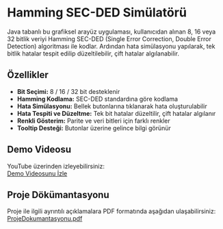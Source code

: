 # Hamming SEC-DED Simülatörü

Java tabanlı bu grafiksel arayüz uygulaması, kullanıcıdan alınan 8, 16 veya 32 bitlik veriyi Hamming SEC-DED (Single Error Correction, Double Error Detection) algoritması ile kodlar. Ardından hata simülasyonu yapılarak, tek bitlik hatalar tespit edilip düzeltilebilir, çift hatalar algılanabilir.



##  Özellikler

- **Bit Seçimi:** 8 / 16 / 32 bit desteklenir  
- **Hamming Kodlama:** SEC-DED standardına göre kodlama  
- **Hata Simülasyonu:** Bellek butonlarına tıklanarak hata oluşturulabilir  
- **Hata Tespiti ve Düzeltme:** Tek bit hatalar düzeltilir, çift hatalar algılanır  
- **Renkli Gösterim:** Parite ve veri bitleri için farklı renkler  
- **Tooltip Desteği:** Butonlar üzerine gelince bilgi görünür  

##  Demo Videosu

 YouTube üzerinden izleyebilirsiniz:  
[ Demo Videosunu İzle](https://youtu.be/lcUfr_ylD4k)



##  Proje Dökümantasyonu

 Proje ile ilgili ayrıntılı açıklamalara PDF formatında aşağıdan ulaşabilirsiniz:  
[ ProjeDokumantasyonu.pdf](https://drive.google.com/file/d/1MVur4a1YsoHcBeDjwHjpfQO0apqid0jh/view?usp=sharing
)


